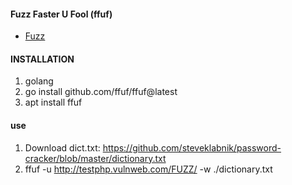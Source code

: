 #### Fuzz Faster U Fool (ffuf)
* [Fuzz](https://blog.deurainfosec.com/how-to-find-zero-day-vulnerabilities-with-fuzz-faster-u-fool-ffuf-detailed-free-fuzzing-tool-tutorial/?fbclid=IwAR0rRDuhLo3sUxVhg9nIB3fdDxcrGwc9jS_CALc6-rQohoLDL1YAnl0gYLo)
#### INSTALLATION
1. golang
2. go install github.com/ffuf/ffuf@latest
3. apt install ffuf
#### use
1. Download dict.txt: https://github.com/steveklabnik/password-cracker/blob/master/dictionary.txt
2. 	ffuf -u http://testphp.vulnweb.com/FUZZ/ -w ./dictionary.txt
